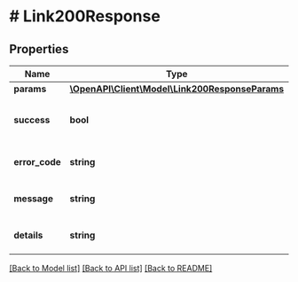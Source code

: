 # # Link200Response

## Properties

Name | Type | Description | Notes
------------ | ------------- | ------------- | -------------
**params** | [**\OpenAPI\Client\Model\Link200ResponseParams**](Link200ResponseParams.md) |  |
**success** | **bool** | Успешность прохождения запроса — &#x60;true&#x60;/&#x60;false&#x60;. |
**error_code** | **string** | Код ошибки. &#x60;0&#x60; в случае успеха. |
**message** | **string** | Краткое описание ошибки | [optional]
**details** | **string** | Подробное описание ошибки | [optional]

[[Back to Model list]](../../README.md#models) [[Back to API list]](../../README.md#endpoints) [[Back to README]](../../README.md)
